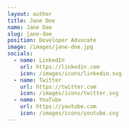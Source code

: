 ```yaml
---
layout: author
title: Jane Doe
name: Jane Doe
slug: jane-doe
position: Developer Advocate
image: /images/jane-doe.jpg
socials:
  - name: LinkedIn
    url: https://linkedin.com
    icon: /images/icons/linkedin.svg
  - name: Twitter
    url: https://twitter.com
    icon: /images/icons/twitter.svg
  - name: YouTube
    url: https://youtube.com
    icon: /images/icons/youtube.svg
---
```

